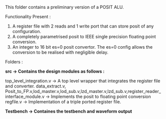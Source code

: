 This folder contains a preliminary version of a POSIT ALU.

Functionality Present : 

1. A register file with 2 reads and 1 write port that can store posit of any configuration.
2. A completely parametrised posit to IEEE single precision floating point conversion.
3. An integer to 16 bit es=0 posit convertor. The es=0 config allows the conversion to be realised with negligible delay.


Folders : 

__src -> Contains the design modules as follows :__

top_level_integration.v -> A top level wrapper that integrates the register file and converter.
data_extract.v, Posit_to_FP.v,lod_master.v,lod_sub.v,lzd_master.v,lzd_sub.v,register_reader_interface_module.v -> Implements the posit to floating point conversion
regfile.v -> Implementation of a triple ported register file.

__Testbench -> Containes the testbench and waveform output__ 

